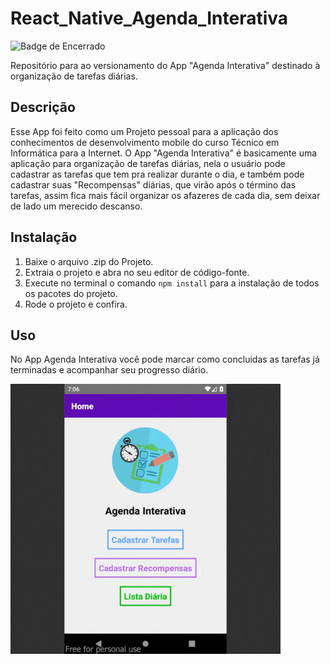 # React_Native_Agenda_Interativa
![Badge de Encerrado](https://img.shields.io/badge/status-Encerrado-red)

Repositório para ao versionamento do App "Agenda Interativa" destinado à organização de tarefas diárias.

## Descrição
Esse App foi feito como um Projeto pessoal para a aplicação dos conhecimentos de desenvolvimento 
mobile do curso Técnico em Informática para a Internet.
O App "Agenda Interativa" é basicamente uma aplicação para organização de tarefas diárias, 
nela o usuário pode cadastrar as tarefas que tem pra realizar durante o dia, e também pode cadastrar
suas "Recompensas" diárias, que virão após o término das tarefas, assim fica mais fácil organizar os
afazeres de cada dia, sem deixar de lado um merecido descanso.

## Instalação
1. Baixe o arquivo .zip do Projeto.
2. Extraia o projeto e abra no seu editor de código-fonte.
3. Execute no terminal o comando `npm install` para a instalação de todos os pacotes do projeto.
4. Rode o projeto e confira.

## Uso
No App Agenda Interativa você pode marcar como concluidas as tarefas já terminadas e acompanhar
seu progresso diário.

![Gif_Agenda_Interativa](Gif_Agenda_Interativa.gif)
